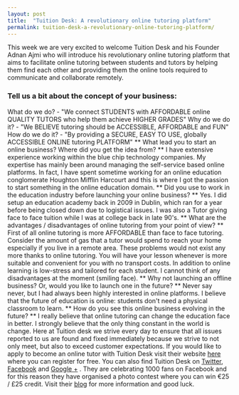 ```yaml
---
layout: post
title:  "Tuition Desk: A revolutionary online tutoring platform"
permalink: tuition-desk-a-revolutionary-online-tutoring-platform/
---
```

This week we are very excited to welcome Tuition Desk and his Founder Adnan
Ajmi who will introduce his revolutionary online tutoring platform that aims
to facilitate online tutoring between students and tutors by helping them find
each other and providing them the online tools required to communicate and
collaborate remotely. 

### Tell us a bit about the concept of your business:

What do we do? \- "We connect STUDENTS with AFFORDABLE online QUALITY TUTORS
who help them achieve HIGHER GRADES" Why do we do it? \- "We BELIEVE tutoring
should be ACCESSIBLE, AFFORDABLE and FUN" How do we do it? \- "By providing a
SECURE, EASY TO USE, globally ACCESSIBLE ONLINE tutoring PLATFORM" ** What
lead you to start an online business? Where did you get the idea from? ** I
have extensive experience working within the blue chip technology companies.
My expertise has mainly been around managing the self-service based online
platforms. In fact, I have spent sometime working for an online education
conglomerate Houghton Mifflin Harcourt and this is where I got the passion to
start something in the online education domain. ** Did you use to work in the
education industry before launching your online business? ** Yes. I did setup
an education academy back in 2009 in Dublin, which ran for a year before being
closed down due to logistical issues. I was also a Tutor giving face to face
tuition while I was at college back in late 90's. ** What are the advantages /
disadvantages of online tutoring from your point of view? ** First of all
online tutoring is more AFFORDABLE than face to face tutoring. Consider the
amount of gas that a tutor would spend to reach your home especially if you
live in a remote area. These problems would not exist any more thanks to
online tutoring. You will have your lesson whenever is more suitable and
convenient for you with no transport costs. In addition to online learning is
low-stress and tailored for each student. I cannot think of any disadvantages
at the moment (smiling face). ** Why not launching an offline business? Or,
would you like to launch one in the future? ** Never say never, but I had
always been highly interested in online platforms. I believe that the future
of education is online: students don't need a physical classroom to learn. **
How do you see this online business evolving in the future? ** I really
believe that online tutoring can change the education face in better. I
strongly believe that the only thing constant in the world is change. Here at
Tuition desk we strive every day to ensure that all issues reported to us are
found and fixed immediately because we strive to not only meet, but also to
exceed customer expectations. If you would like to apply to become an online
tutor with Tuition Desk visit their website [here](http://www.tuitiondesk.com/) where you can register for free. You can also
find Tuition Desk on [Twitter](https://twitter.com/TuitionDesk), 
[Facebook](https://www.facebook.com/TuitionDesk) and 
[Google +](https://plus.google.com/u/0/b/108797775424570902970/108797775424570902970/posts) . They are
celebrating 1000 fans on Facebook and for this reason they have organised a
photo contest where you can win €25 / £25 credit. Visit their [blog](http://www.tuitiondesk.com/blogs/photo-competition-who-has-the-messiest-workstation/) for more information and good luck.
